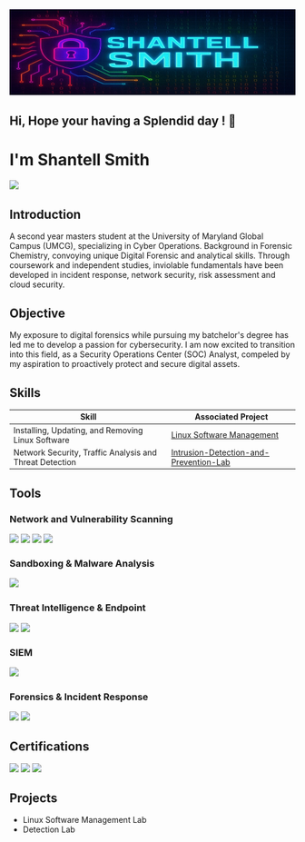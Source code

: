 <div>
<img src="https://github.com/Shan-light/Shan-light/blob/747cb5773603cab007627b15fc9ae962d9e239e7/image/shantell_smith_banner_1000x300.jpg" />
</div>

## Hi, Hope your having a Splendid day ! 👋
# I'm Shantell Smith
<a href="www.linkedin.com/in/shantell-sas-smith-233b6877"><img src="https://img.shields.io/badge/-LinkedIn-0072b1?&style=for-the-badge&logo=linkedin&logoColor=white&logoColor=fff" /></a>

## Introduction

A second year masters student at the University of Maryland Global Campus (UMCG), specializing in Cyber Operations. Background in Forensic Chemistry, convoying unique Digital Forensic and analytical skills. Through coursework and independent studies, inviolable fundamentals have been developed in incident response, network security, risk assessment and cloud security. 

## Objective

My exposure to digital forensics while pursuing my batchelor's degree has led me to develop a passion for cybersecurity. I am now excited to transition into this field, as a Security Operations Center (SOC) Analyst, compeled by my aspiration to proactively protect and secure digital assets.

## Skills

| Skill                                         | Associated Project         |
|-----------------------------------------------|----------------------------|
|Installing, Updating, and Removing Linux Software| <a href="https://github.com/Shan-light/Linux-Software-Management-Lab">Linux Software Management</a>|
|Network Security, Traffic Analysis and Threat Detection  | <a href="https://github.com/Shan-light/Intrusion-Detection-and-Prevention-Lab">Intrusion-Detection-and-Prevention-Lab</a>|


## Tools

### Network and Vulnerability Scanning
<div>
    <img src="https://img.shields.io/badge/-Wireshark-1679A7?&style=for-the-badge&logo=Wireshark&logoColor=white" />
    <img src="https://img.shields.io/badge/-Suricata-EF3B2D?&style=for-the-badge&logo=Suricata&logoColor=white" />
    <img src="https://img.shields.io/badge/-tcpdump-777BB4?&style=for-the-badge&logo=gnu&logoColor=white" />
    <img src="https://img.shields.io/badge/-Nmap-777BB4?&style=for-the-badge&logo=nmap&logoColor=white" />
</div>

### Sandboxing & Malware Analysis
<div>
   <a href="https://www.virustotal.com/" target="_blank">
  <img src="https://img.shields.io/badge/-VirusTotal-777BB4?&style=for-the-badge&logo=virustotal&logoColor=white" />
</a>

</div>

### Threat Intelligence & Endpoint
<div>
 <img src="https://img.shields.io/badge/-Shodan-1679A7?&style=for-the-badge&logo=shodan&logoColor=white" />
<img src="https://img.shields.io/badge/-Censys-1679A7?&style=for-the-badge&logo=search&logoColor=white" />

</div>

### SIEM
<div>
   <a href="https://letsdefend.io/" target="_blank">
  <img src="https://img.shields.io/badge/-LetsDefend_Monitoring-777BB4?&style=for-the-badge&logo=security&logoColor=white" />
</a>
</div>

### Forensics & Incident Response
<div>
  <img src="https://img.shields.io/badge/-Autopsy_SleuthKit-1679A7?&style=for-the-badge&logo=search&logoColor=white" />
  <img src="https://img.shields.io/badge/-FTK_Imager-1679A7?&style=for-the-badge&logo=search&logoColor=white" />
</div>

## Certifications
<div>
  <img src="https://img.shields.io/badge/-Google_Cybersecurity-4285F4?&style=for-the-badge&logo=google&logoColor=white" />
  <img src="https://img.shields.io/badge/-Duke_Software_Engineering-07294D?&style=for-the-badge&logo=Coursera&logoColor=white" />
  <img src="https://img.shields.io/badge/-TryHackMe_Badges-212C42?style=for-the-badge&logo=tryhackme&logoColor=white" />
</div>

## Projects
- Linux Software Management Lab
- Detection Lab
